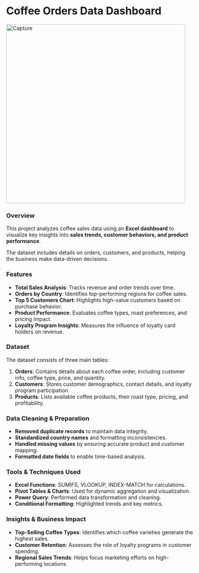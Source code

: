 # Coffee Orders Data Dashboard


<img width="482" alt="Capture" src="https://github.com/user-attachments/assets/3aa150f9-9046-4ffc-a299-fb3be974c95d" />



### Overview
This project analyzes coffee sales data using an **Excel dashboard** to visualize key insights into **sales trends, customer behaviors, and product performance**. 

The dataset includes details on orders, customers, and products, helping the business make data-driven decisions.

### Features
- **Total Sales Analysis**: Tracks revenue and order trends over time.
- **Orders by Country**: Identifies top-performing regions for coffee sales.
- **Top 5 Customers Chart**: Highlights high-value customers based on purchase behavior.
- **Product Performance**: Evaluates coffee types, roast preferences, and pricing impact.
- **Loyalty Program Insights**: Measures the influence of loyalty card holders on revenue.

### Dataset
The dataset consists of three main tables:
1. **Orders**: Contains details about each coffee order, including customer info, coffee type, price, and quantity.
2. **Customers**: Stores customer demographics, contact details, and loyalty program participation.
3. **Products**: Lists available coffee products, their roast type, pricing, and profitability.

### Data Cleaning & Preparation
- **Removed duplicate records** to maintain data integrity.
- **Standardized country names** and formatting inconsistencies.
- **Handled missing values** by ensuring accurate product and customer mapping.
- **Formatted date fields** to enable time-based analysis.

### Tools & Techniques Used
- **Excel Functions**: SUMIFS, VLOOKUP, INDEX-MATCH for calculations.
- **Pivot Tables & Charts**: Used for dynamic aggregation and visualization.
- **Power Query**: Performed data transformation and cleaning.
- **Conditional Formatting**: Highlighted trends and key metrics.

### Insights & Business Impact
- **Top-Selling Coffee Types**: Identifies which coffee varieties generate the highest sales.
- **Customer Retention**: Assesses the role of loyalty programs in customer spending.
- **Regional Sales Trends**: Helps focus marketing efforts on high-performing locations.



